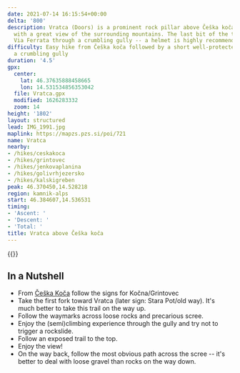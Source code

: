 ```yaml
---
date: 2021-07-14 16:15:54+00:00
delta: '800'
description: Vratca (Doors) is a prominent rock pillar above Češka koča (Czech Hut)
  with a great view of the surrounding mountains. The last bit of the trail is well-protected
  Via Ferrata through a crumbling gully -- a helmet is highly recommended.
difficulty: Easy hike from Češka koča followed by a short well-protected climb though
  a crumbling gully
duration: '4.5'
gpx:
  center:
    lat: 46.37635888458665
    lon: 14.531534856353042
  file: Vratca.gpx
  modified: 1626283332
  zoom: 14
height: '1802'
layout: structured
lead: IMG_1991.jpg
maplink: https://mapzs.pzs.si/poi/721
name: Vratca
nearby:
- /hikes/ceskakoca
- /hikes/grintovec
- /hikes/jenkovaplanina
- /hikes/golivrhjezersko
- /hikes/kalskigreben
peak: 46.370450,14.528218
region: kamnik-alps
start: 46.384607,14.536531
timing:
- 'Ascent: '
- 'Descent: '
- 'Total: '
title: Vratca above Češka koča
---
```

{{<hike-details description="yes">}}

## In a Nutshell

* From [Češka Koča](../ceskakoca/) follow the signs for Kočna/Grintovec
* Take the first fork toward Vratca (later sign: Stara Pot/old way). It's much better to take this trail on the way up.
* Follow the waymarks across loose rocks and precarious scree.
* Enjoy the (semi)climbing experience through the gully and try not to trigger a rockslide.
* Follow an exposed trail to the top.
* Enjoy the view!
* On the way back, follow the most obvious path across the scree -- it's better to deal with loose gravel than rocks on the way down.
